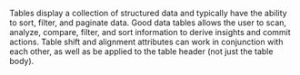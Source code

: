 Tables display a collection of structured data and typically have the ability to sort, filter, and paginate data. Good data tables allows the user to scan, analyze, compare, filter, and sort information to derive insights and commit actions.
Table shift and alignment attributes can work in conjunction with each other, as well as be applied to the table header (not just the table body).
